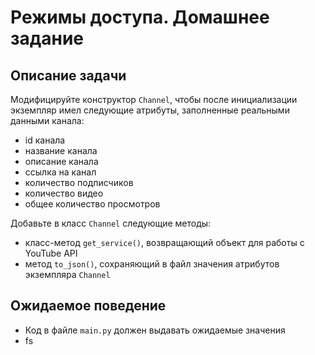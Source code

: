 # Режимы доступа. Домашнее задание

## Описание задачи
Модифицируйте конструктор `Channel`, чтобы после инициализации экземпляр имел следующие атрибуты, заполненные реальными данными канала:
- id канала
- название канала
- описание канала
- ссылка на канал
- количество подписчиков
- количество видео
- общее количество просмотров

Добавьте в класс `Channel` следующие методы:
- класс-метод `get_service()`, возвращающий объект для работы с YouTube API
- метод `to_json()`, сохраняющий в файл значения атрибутов экземпляра `Channel`

## Ожидаемое поведение
- Код в файле `main.py` должен выдавать ожидаемые значения
- fs